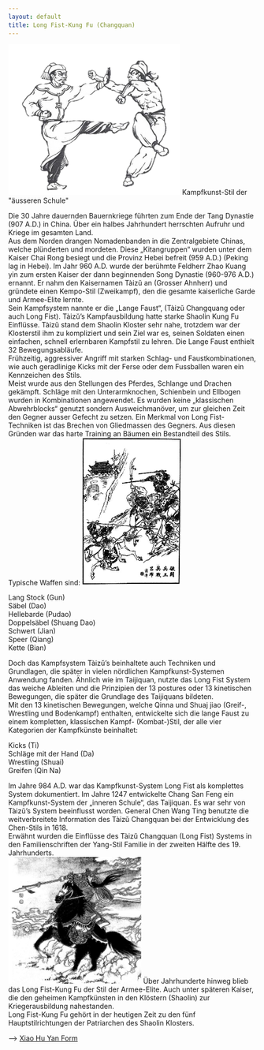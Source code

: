 ```yaml
---
layout: default
title: Long Fist-Kung Fu (Changquan)
---
```


<img class="ifloat-right" src="/images/longfist_1.png" alt="Longfist">
Kampfkunst-Stil der "äusseren Schule"

Die 30 Jahre dauernden Bauernkriege führten zum Ende der Tang Dynastie (907 A.D.) in China. Über ein halbes Jahrhundert herrschten Aufruhr und Kriege im gesamten Land.<br>
Aus dem Norden drangen Nomadenbanden in die Zentralgebiete Chinas, welche plünderten und mordeten. Diese „Kitangruppen“ wurden unter dem Kaiser Chai Rong besiegt und die Provinz Hebei befreit (959 A.D.) (Peking lag in Hebei).
Im Jahr 960 A.D. wurde der berühmte Feldherr Zhao Kuang yin zum ersten Kaiser der dann beginnenden Song Dynastie (960-976 A.D.) ernannt. Er nahm den Kaisernamen Tàizŭ an (Grosser Ahnherr) und gründete einen Kempo-Stil (Zweikampf), den die gesamte kaiserliche Garde und Armee-Elite lernte.<br>
Sein Kampfsystem nannte er die „Lange Faust“, (Tàizŭ Changquang oder auch Long Fist). Tàizŭ’s Kampfausbildung hatte starke Shaolin Kung Fu Einflüsse. Tàizŭ stand dem Shaolin Kloster sehr nahe, trotzdem war der Klosterstil ihm zu kompliziert und sein Ziel war es, seinen Soldaten einen einfachen, schnell erlernbaren Kampfstil zu lehren. Die Lange Faust enthielt 32 Bewegungsabläufe.<br>
Frühzeitig, aggressiver Angriff mit starken Schlag- und Faustkombinationen, wie auch geradlinige Kicks mit der Ferse oder dem Fussballen waren ein Kennzeichen des Stils. <br>
Meist wurde aus den Stellungen des Pferdes, Schlange und Drachen gekämpft. Schläge mit den Unterarmknochen, Schienbein und Ellbogen wurden in Kombinationen angewendet. Es wurden keine „klassischen Abwehrblocks“ genutzt sondern Ausweichmanöver, um zur gleichen Zeit den Gegner ausser Gefecht zu setzen.
Ein Merkmal von Long Fist-Techniken ist das Brechen von Gliedmassen des Gegners. Aus diesen Gründen war das harte Training an Bäumen ein Bestandteil des Stils. Typische Waffen sind:
<img class="right" src="/images/longfist_2.jpg" alt="Longfist" width="200px">


Lang Stock (Gun)<br>
Säbel (Dao)<br>
Hellebarde (Pudao)<br>
Doppelsäbel (Shuang Dao)<br>
Schwert (Jian)<br>
Speer (Qiang)<br>
Kette (Bian)


Doch das Kampfsystem Tàizŭ’s beinhaltete auch Techniken und Grundlagen, die später in vielen nördlichen Kampfkunst-Systemen Anwendung fanden. Ähnlich wie im Taijiquan, nutzte das Long Fist System das weiche Ableiten und die Prinzipien der 13 postures oder 13 kinetischen Bewegungen, die später die Grundlage des Taijiquans bildeten.<br>
Mit den 13 kinetischen Bewegungen, welche Qinna und Shuaj jiao (Greif-, Wrestling und Bodenkampf) enthalten, entwickelte sich die lange Faust zu einem kompletten, klassischen Kampf- (Kombat-)Stil, der alle vier Kategorien der Kampfkünste beinhaltet:


Kicks 				(Ti)<br>
Schläge mit der Hand 	(Da)<br>
Wrestling 			(Shuai)<br>
Greifen 			(Qin Na)

Im Jahre 984 A.D. war das Kampfkunst-System Long Fist als komplettes System dokumentiert. Im Jahre 1247 entwickelte Chang San Feng ein Kampfkunst-System der „inneren Schule“, das Taijiquan. Es war sehr von Tàizŭ’s System beeinflusst worden. General Chen Wang Ting benutzte die weitverbreitete Information des Tàizŭ Changquan bei der Entwicklung des Chen-Stils in 1618.<br>
Erwähnt wurden die Einflüsse des Tàizŭ Changquan (Long Fist) Systems in den Familienschriften der Yang-Stil Familie in der zweiten Hälfte des 19. Jahrhunderts.<br>
<img class="ifloat-left" src="/images/longfist_3.jpg" alt="Longfist" width="270px">
Über Jahrhunderte hinweg blieb das Long Fist-Kung Fu der Stil der Armee-Elite. Auch unter späteren Kaiser, die den geheimen Kampfkünsten in den Klöstern (Shaolin) zur Kriegerausbildung nahestanden.<br>
Long Fist-Kung Fu gehört in der heutigen Zeit zu den fünf Hauptstilrichtungen der Patriarchen des Shaolin Klosters.

--> [Xiao Hu Yan Form](http://www.wu-shu.ch/xiaohuyan)